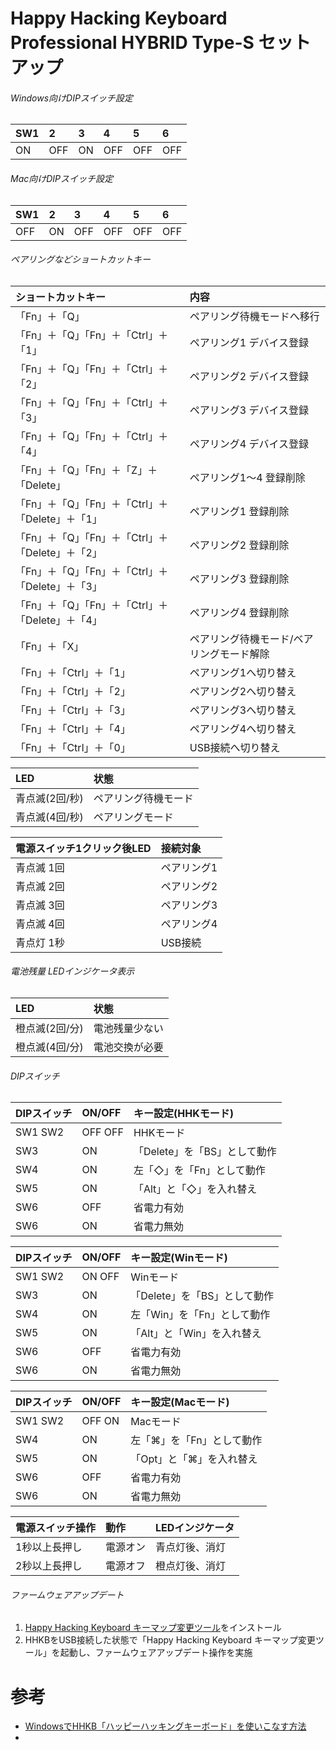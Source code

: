 # Happy Hacking Keyboard Professional HYBRID Type-S セットアップ

###### Windows向けDIPスイッチ設定

|SW1|2|3|4|5|6|
|:---|:---|:---|:---|:---|:---|
|ON|OFF|ON|OFF|OFF|OFF|

###### Mac向けDIPスイッチ設定

|SW1|2|3|4|5|6|
|:---|:---|:---|:---|:---|:---|
|OFF|ON|OFF|OFF|OFF|OFF|

###### ペアリングなどショートカットキー

|ショートカットキー|内容|
|:---|:---|
|「Fn」＋「Q」|ペアリング待機モードへ移行|
|「Fn」＋「Q」「Fn」＋「Ctrl」＋「1」|ペアリング1 デバイス登録|
|「Fn」＋「Q」「Fn」＋「Ctrl」＋「2」|ペアリング2 デバイス登録|
|「Fn」＋「Q」「Fn」＋「Ctrl」＋「3」|ペアリング3 デバイス登録|
|「Fn」＋「Q」「Fn」＋「Ctrl」＋「4」|ペアリング4 デバイス登録|
|「Fn」＋「Q」「Fn」＋「Z」＋「Delete」|ペアリング1～4 登録削除|
|「Fn」＋「Q」「Fn」＋「Ctrl」＋「Delete」＋「1」|ペアリング1 登録削除|
|「Fn」＋「Q」「Fn」＋「Ctrl」＋「Delete」＋「2」|ペアリング2 登録削除|
|「Fn」＋「Q」「Fn」＋「Ctrl」＋「Delete」＋「3」|ペアリング3 登録削除|
|「Fn」＋「Q」「Fn」＋「Ctrl」＋「Delete」＋「4」|ペアリング4 登録削除|
|「Fn」＋「X」|ペアリング待機モード/ベアリングモード解除|
|「Fn」＋「Ctrl」＋「1」|ペアリング1へ切り替え|
|「Fn」＋「Ctrl」＋「2」|ペアリング2へ切り替え|
|「Fn」＋「Ctrl」＋「3」|ペアリング3へ切り替え|
|「Fn」＋「Ctrl」＋「4」|ペアリング4へ切り替え|
|「Fn」＋「Ctrl」＋「0」|USB接続へ切り替え|

|LED|状態|
|:---|:---|
|青点滅(2回/秒)|ペアリング待機モード|
|青点滅(4回/秒)|ペアリングモード|

|電源スイッチ1クリック後LED|接続対象|
|:---|:---|
|青点滅 1回|ペアリング1|
|青点滅 2回|ペアリング2|
|青点滅 3回|ペアリング3|
|青点滅 4回|ペアリング4|
|青点灯 1秒|USB接続|

###### 電池残量 LEDインジケータ表示

|LED|状態|
|:---|:---|
|橙点滅(2回/分)|電池残量少ない|
|橙点滅(4回/分)|電池交換が必要|

###### DIPスイッチ

|DIPスイッチ|ON/OFF|キー設定(HHKモード)|
|:---|:---|:---|
|SW1 SW2|OFF OFF|HHKモード|
|SW3|ON|「Delete」を「BS」として動作|
|SW4|ON|左「◇」を「Fn」として動作|
|SW5|ON|「Alt」と「◇」を入れ替え|
|SW6|OFF|省電力有効|
|SW6|ON|省電力無効|

|DIPスイッチ|ON/OFF|キー設定(Winモード)|
|:---|:---|:---|
|SW1 SW2|ON OFF|Winモード|
|SW3|ON|「Delete」を「BS」として動作|
|SW4|ON|左「Win」を「Fn」として動作|
|SW5|ON|「Alt」と「Win」を入れ替え|
|SW6|OFF|省電力有効|
|SW6|ON|省電力無効|

|DIPスイッチ|ON/OFF|キー設定(Macモード)|
|:---|:---|:---|
|SW1 SW2|OFF ON|Macモード|
|SW4|ON|左「⌘」を「Fn」として動作|
|SW5|ON|「Opt」と「⌘」を入れ替え|
|SW6|OFF|省電力有効|
|SW6|ON|省電力無効|

|電源スイッチ操作|動作|LEDインジケータ|
|:---|:---|:---|
|1秒以上長押し|電源オン|青点灯後、消灯|
|2秒以上長押し|電源オフ|橙点灯後、消灯|

###### ファームウェアアップデート

1. [Happy Hacking Keyboard キーマップ変更ツール](https://happyhackingkb.com/jp/download/)をインストール
2. HHKBをUSB接続した状態で「Happy Hacking Keyboard キーマップ変更ツール」を起動し、ファームウェアアップデート操作を実施

# 参考

- [WindowsでHHKB「ハッピーハッキングキーボード」を使いこなす方法](https://news.mynavi.jp/techplus/article/20220403-2309924/)
- []()
